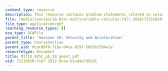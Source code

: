```yaml
---
content_type: resource
description: This resource contains problem statements related to velocity and acceleration.
file: /media/courses/18-02sc-multivariable-calculus-fall-2010/72216820fcb729129ceab1cd4a79b291_MIT18_02SC_pb_20_quest.pdf
file_type: application/pdf
learning_resource_types: []
ocw_type: OCWFile
parent_title: 'Session 19: Velocity and Acceleration'
parent_type: CourseSection
parent_uid: dcdc00f0-31ba-84ce-819f-58d5b2584e2e
resourcetype: Document
title: MIT18_02SC_pb_20_quest.pdf
uid: 72216820-fcb7-2912-9cea-b1cd4a79b291
---
```

